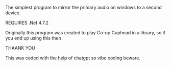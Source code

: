 The simplest program to mirror the primary audio on windows to a second device.

REQUIRES .Net 4.7.2

Originally this program was created to play Co-op Cuphead in a library, so if you end up using this then 

THAANK YOU

This was coded with the help of chatgpt so vibe coding beware.
